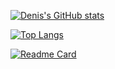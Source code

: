 [![Denis's GitHub stats](https://github-readme-stats.vercel.app/api?username=maina-dennis&count_private=true&show_icons=true&theme=nightowl&include_all_commits=true)](https://github.com/maina-dennis/github-readme-stats)

[![Top Langs](https://github-readme-stats.vercel.app/api/top-langs/?username=maina-dennis&hide=css&theme=algolia)](https://github.com/maina-dennis/github-readme-stats)

[![Readme Card](https://github-readme-stats.vercel.app/api/pin/?username=maina-dennis&theme=merko&repo=An-AI-Chatbot-in-Python-and-Flask)](https://github.com/maina-dennis/An-AI-Chatbot-in-Python-and-Flask)

